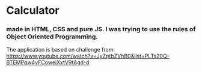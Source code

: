 # Calculator

### made in HTML, CSS and pure JS. I was trying to use the rules of Object Oriented Programming.

The application is based on challenge from: https://www.youtube.com/watch?v=JyZptbZVhB0&list=PLTs20Q-BTEMPqw4vFCoweiXxtV9tAgd-d

